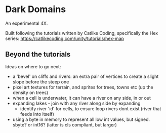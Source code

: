 # Dark Domains

An experimental 4X.

Built following the tutorials written by Catlike Coding, specifically the Hex series: https://catlikecoding.com/unity/tutorials/hex-map

## Beyond the tutorials

Ideas on where to go next:

- a 'bevel' on cliffs and rivers: an extra pair of vertices to create a slight slope before the steep one
- pixel art textures for terrain, and sprites for trees, towns etc (up the density on trees)
- when a cell is underwater, it can have a river on any side, in or out
- expanding lakes - join with any river along side by expanding
    - identify river 'id' for cells, to ensure loop rivers dont exist (river that feeds into itself)
- using a byte in memory to represent all low int values, but signed. sbyte? or int16? (latter is cls compliant, but larger)
